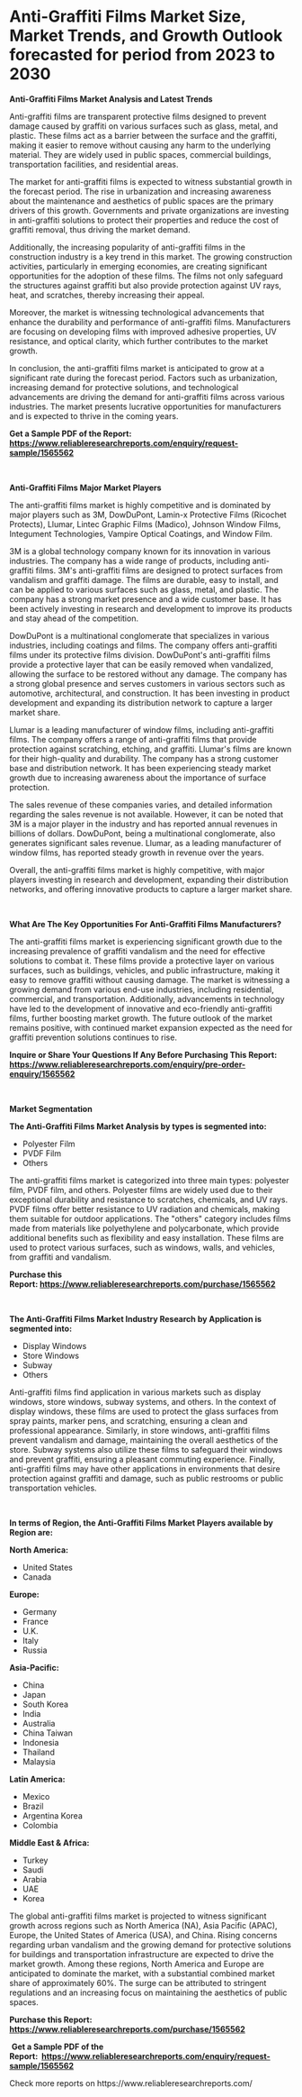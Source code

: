 <p><h1>Anti-Graffiti Films Market Size, Market Trends, and Growth Outlook forecasted for period from 2023 to 2030</h1></p><p><strong>Anti-Graffiti Films Market Analysis and Latest Trends</strong></p>
<p><p>Anti-graffiti films are transparent protective films designed to prevent damage caused by graffiti on various surfaces such as glass, metal, and plastic. These films act as a barrier between the surface and the graffiti, making it easier to remove without causing any harm to the underlying material. They are widely used in public spaces, commercial buildings, transportation facilities, and residential areas.</p><p>The market for anti-graffiti films is expected to witness substantial growth in the forecast period. The rise in urbanization and increasing awareness about the maintenance and aesthetics of public spaces are the primary drivers of this growth. Governments and private organizations are investing in anti-graffiti solutions to protect their properties and reduce the cost of graffiti removal, thus driving the market demand.</p><p>Additionally, the increasing popularity of anti-graffiti films in the construction industry is a key trend in this market. The growing construction activities, particularly in emerging economies, are creating significant opportunities for the adoption of these films. The films not only safeguard the structures against graffiti but also provide protection against UV rays, heat, and scratches, thereby increasing their appeal.</p><p>Moreover, the market is witnessing technological advancements that enhance the durability and performance of anti-graffiti films. Manufacturers are focusing on developing films with improved adhesive properties, UV resistance, and optical clarity, which further contributes to the market growth.</p><p>In conclusion, the anti-graffiti films market is anticipated to grow at a significant rate during the forecast period. Factors such as urbanization, increasing demand for protective solutions, and technological advancements are driving the demand for anti-graffiti films across various industries. The market presents lucrative opportunities for manufacturers and is expected to thrive in the coming years.</p></p>
<p><strong>Get a Sample PDF of the Report:&nbsp; <a href="https://www.reliableresearchreports.com/enquiry/request-sample/1565562">https://www.reliableresearchreports.com/enquiry/request-sample/1565562</a></strong></p>
<p>&nbsp;</p>
<p><strong>Anti-Graffiti Films Major Market Players</strong></p>
<p><p>The anti-graffiti films market is highly competitive and is dominated by major players such as 3M, DowDuPont, Lamin-x Protective Films (Ricochet Protects), Llumar, Lintec Graphic Films (Madico), Johnson Window Films, Integument Technologies, Vampire Optical Coatings, and Window Film.</p><p>3M is a global technology company known for its innovation in various industries. The company has a wide range of products, including anti-graffiti films. 3M's anti-graffiti films are designed to protect surfaces from vandalism and graffiti damage. The films are durable, easy to install, and can be applied to various surfaces such as glass, metal, and plastic. The company has a strong market presence and a wide customer base. It has been actively investing in research and development to improve its products and stay ahead of the competition.</p><p>DowDuPont is a multinational conglomerate that specializes in various industries, including coatings and films. The company offers anti-graffiti films under its protective films division. DowDuPont's anti-graffiti films provide a protective layer that can be easily removed when vandalized, allowing the surface to be restored without any damage. The company has a strong global presence and serves customers in various sectors such as automotive, architectural, and construction. It has been investing in product development and expanding its distribution network to capture a larger market share.</p><p>Llumar is a leading manufacturer of window films, including anti-graffiti films. The company offers a range of anti-graffiti films that provide protection against scratching, etching, and graffiti. Llumar's films are known for their high-quality and durability. The company has a strong customer base and distribution network. It has been experiencing steady market growth due to increasing awareness about the importance of surface protection.</p><p>The sales revenue of these companies varies, and detailed information regarding the sales revenue is not available. However, it can be noted that 3M is a major player in the industry and has reported annual revenues in billions of dollars. DowDuPont, being a multinational conglomerate, also generates significant sales revenue. Llumar, as a leading manufacturer of window films, has reported steady growth in revenue over the years.</p><p>Overall, the anti-graffiti films market is highly competitive, with major players investing in research and development, expanding their distribution networks, and offering innovative products to capture a larger market share.</p></p>
<p>&nbsp;</p>
<p><strong>What Are The Key Opportunities For Anti-Graffiti Films Manufacturers?</strong></p>
<p><p>The anti-graffiti films market is experiencing significant growth due to the increasing prevalence of graffiti vandalism and the need for effective solutions to combat it. These films provide a protective layer on various surfaces, such as buildings, vehicles, and public infrastructure, making it easy to remove graffiti without causing damage. The market is witnessing a growing demand from various end-use industries, including residential, commercial, and transportation. Additionally, advancements in technology have led to the development of innovative and eco-friendly anti-graffiti films, further boosting market growth. The future outlook of the market remains positive, with continued market expansion expected as the need for graffiti prevention solutions continues to rise.</p></p>
<p><strong>Inquire or Share Your Questions If Any Before Purchasing This Report: <a href="https://www.reliableresearchreports.com/enquiry/pre-order-enquiry/1565562">https://www.reliableresearchreports.com/enquiry/pre-order-enquiry/1565562</a></strong></p>
<p>&nbsp;</p>
<p><strong>Market Segmentation</strong></p>
<p><strong>The Anti-Graffiti Films Market Analysis by types is segmented into:</strong></p>
<p><ul><li>Polyester Film</li><li>PVDF Film</li><li>Others</li></ul></p>
<p><p>The anti-graffiti films market is categorized into three main types: polyester film, PVDF film, and others. Polyester films are widely used due to their exceptional durability and resistance to scratches, chemicals, and UV rays. PVDF films offer better resistance to UV radiation and chemicals, making them suitable for outdoor applications. The "others" category includes films made from materials like polyethylene and polycarbonate, which provide additional benefits such as flexibility and easy installation. These films are used to protect various surfaces, such as windows, walls, and vehicles, from graffiti and vandalism.</p></p>
<p><strong>Purchase this Report:&nbsp;<a href="https://www.reliableresearchreports.com/purchase/1565562">https://www.reliableresearchreports.com/purchase/1565562</a></strong></p>
<p>&nbsp;</p>
<p><strong>The Anti-Graffiti Films Market Industry Research by Application is segmented into:</strong></p>
<p><ul><li>Display Windows</li><li>Store Windows</li><li>Subway</li><li>Others</li></ul></p>
<p><p>Anti-graffiti films find application in various markets such as display windows, store windows, subway systems, and others. In the context of display windows, these films are used to protect the glass surfaces from spray paints, marker pens, and scratching, ensuring a clean and professional appearance. Similarly, in store windows, anti-graffiti films prevent vandalism and damage, maintaining the overall aesthetics of the store. Subway systems also utilize these films to safeguard their windows and prevent graffiti, ensuring a pleasant commuting experience. Finally, anti-graffiti films may have other applications in environments that desire protection against graffiti and damage, such as public restrooms or public transportation vehicles.</p></p>
<p>&nbsp;</p>
<p><strong>In terms of Region, the Anti-Graffiti Films Market Players available by Region are:</strong></p>
<p>
    <p> <strong> North America: </strong>
        <ul>
            <li>United States</li>
            <li>Canada</li>
        </ul>
        </p> 
    <p> <strong> Europe: </strong>
        <ul>
            <li>Germany</li>
            <li>France</li>
            <li>U.K.</li>
            <li>Italy</li>
            <li>Russia</li>
        </ul>
        </p> 
    <p> <strong> Asia-Pacific: </strong>
        <ul>
            <li>China</li>
            <li>Japan</li>
            <li>South Korea</li>
            <li>India</li>
            <li>Australia</li>
            <li>China Taiwan</li>
            <li>Indonesia</li>
            <li>Thailand</li>
            <li>Malaysia</li>
        </ul>
        </p> 
    <p> <strong> Latin America: </strong>
        <ul>
            <li>Mexico</li>
            <li>Brazil</li>
            <li>Argentina Korea</li>
            <li>Colombia</li>
        </ul>
        </p> 
    <p> <strong> Middle East & Africa: </strong>
        <ul>
            <li>Turkey</li>
            <li>Saudi</li>
            <li>Arabia</li>
            <li>UAE</li>
            <li>Korea</li>
        </ul>
    </p>
    </p>
<p><p>The global anti-graffiti films market is projected to witness significant growth across regions such as North America (NA), Asia Pacific (APAC), Europe, the United States of America (USA), and China. Rising concerns regarding urban vandalism and the growing demand for protective solutions for buildings and transportation infrastructure are expected to drive the market growth. Among these regions, North America and Europe are anticipated to dominate the market, with a substantial combined market share of approximately 60%. The surge can be attributed to stringent regulations and an increasing focus on maintaining the aesthetics of public spaces.</p></p>
<p><strong>Purchase this Report: <a href="https://www.reliableresearchreports.com/purchase/1565562">https://www.reliableresearchreports.com/purchase/1565562</a></strong></p>
<p>&nbsp;<strong>Get a Sample PDF of the Report:&nbsp;&nbsp;<a href="https://www.reliableresearchreports.com/enquiry/request-sample/1565562">https://www.reliableresearchreports.com/enquiry/request-sample/1565562</a></strong></p>
<p><strong></strong></p>
<p>Check more reports on https://www.reliableresearchreports.com/</p>